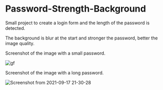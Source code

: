 # Password-Strength-Background


Small project to create a login form and the length of the password is detected.

The background is blur at the start and stronger the password, better the image quality.


Screenshot of the image with a small password.


![gf](https://user-images.githubusercontent.com/43684497/133818951-8642df22-ffe2-42c1-a8f0-6f41af0a75bb.png)



Screenshot of the image with a long password.


![Screenshot from 2021-09-17 21-30-28](https://user-images.githubusercontent.com/43684497/133819114-b87a57a0-4393-4d90-9064-6f5bcfb3c176.png)

